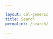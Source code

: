 ```yaml
---

layout: col-generic
title: Search
permalink: /search/

---
```


<script text="text/javascript">
    $(function() {
        var cx = '007930462003869053427:vyjggrsucq4';
        var gcse = document.createElement('script');
        gcse.type = 'text/javascript';
        gcse.async = true;
        gcse.src = 'https://cse.google.com/cse.js?cx=' + cx;
        var s = document.getElementsByTagName('script')[0];
        s.parentNode.insertBefore(gcse, s);
    });
</script>
<div class="search-results">
<div class="gcse-searchresults-only" data-queryParameterName="searchString" data-resultsUrl="https://www2.owasp.org/search" data-newWindow="false" data-linkTarget="_self">
</div>
</div>

